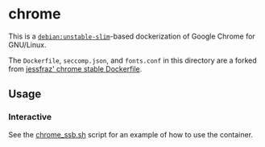 # chrome

This is a [`debian:unstable-slim`](https://hub.docker.com/_/debian/)-based dockerization of Google Chrome for GNU/Linux.

The `Dockerfile`, `seccomp.json`, and `fonts.conf` in this directory are a forked from [jessfraz' chrome stable Dockerfile](https://github.com/jessfraz/dockerfiles/tree/master/chrome/stable).

## Usage

### Interactive

See the [chrome_ssb.sh](chrome_ssb.sh) script for an example of how to use the container.
